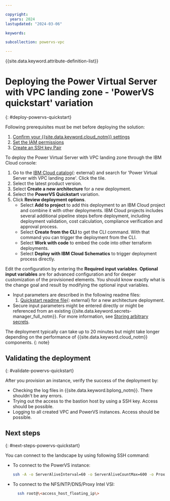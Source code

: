 ```yaml
---

copyright:
  years: 2024
lastupdated: "2024-03-06"

keywords:

subcollection: powervs-vpc

---
```


{{site.data.keyword.attribute-definition-list}}

# Deploying the Power Virtual Server with VPC landing zone - 'PowerVS quickstart' variation
{: #deploy-powervs-quickstart}

Following prerequisites must be met before deploying the solution:

1. [Confirm your {{site.data.keyword.cloud_notm}} settings](https://cloud.ibm.com/docs/powervs-vpc?topic=powervs-vpc-powervs-automation-planning#vpc-cloud-prereqs)
2. [Set the IAM permissions](https://cloud.ibm.com/docs/powervs-vpc?topic=powervs-vpc-powervs-automation-planning#powervs-automation-IAM-prereqs)
3. [Create an SSH key Pair](https://cloud.ibm.com/docs/powervs-vpc?topic=powervs-vpc-powervs-automation-planning#powervs-automation-ssh-key)

To deploy the Power Virtual Server with VPC landing zone through the IBM Cloud console:

1. Go to the [IBM Cloud catalog](https://cloud.ibm.com){: external} and search for 'Power Virtual Server with VPC landing zone'. Click the tile.
2. Select the latest product version.
3. Select **Create a new architecture** for a new deployment.
4. Select the **PowerVS Quickstart** variation.
5. Click **Review deployment options**.
    - Select **Add to project** to add this deployment to an IBM Cloud project and combine it with other deployments. IBM Cloud projects includes several additional pipeline steps before deployment, including deployment validation, cost calculation, compliance verification and approval process.
    - Select **Create from the CLI** to get the CLI command. With that command you can trigger the deployment from the CLI.
    - Select **Work with code** to embed the code into other terraform deployments.
    - Select **Deploy with IBM Cloud Schematics** to trigger deployment process directly.

Edit the configuration by entering the **Required input variables**. **Optional input variables** are for advanced configuration and for deeper customization of the provisioned elements. You should know exactly what is the change goal and result by modifying the optional input variables. 
- Input parameters are described in the following readme files:
  1. [Quickstart readme file](https://github.com/terraform-ibm-modules/terraform-ibm-powervs-infrastructure/blob/main/solutions/quickstart/README.md#inputs){: external} for a new architecture deployment.
- Secure input parameters might be entered directly or might be referenced from an existing {{site.data.keyword.secrets-manager_full_notm}}. For more information, see [Storing arbitrary secrets](/docs/secrets-manager?topic=secrets-manager-arbitrary-secrets).

The deployment typically can take up to 20 minutes but might take longer depending on the performance of {{site.data.keyword.cloud_notm}} components.
{: note}

## Validating the deployment
{: #validate-powervs-quickstart}

After you provision an instance, verify the success of the deployment by:

- Checking the log files in {{site.data.keyword.bplong_notm}}. There shouldn't be any errors.
- Trying out the access to the bastion host by using a SSH key. Access should be possible. 
- Logging to all created VPC and PowerVS instances. Access should be possible.

## Next steps
{: #next-steps-powervs-quickstart}

You can connect to the landscape by using following SSH command:

- To connect to the PowerVS instance:
    ```sh
    ssh -A -o ServerAliveInterval=60 -o ServerAliveCountMax=600 -o ProxyCommand=\"ssh -W %h:%p root@\<access_host_floating_ip\>\" root@\<powervs_instance_management_ip\>
    ```
- To connect to the NFS/NTP/DNS/Proxy Intel VSI:
  ```sh
    ssh root@\<access_host_floating_ip\>
    ```
    